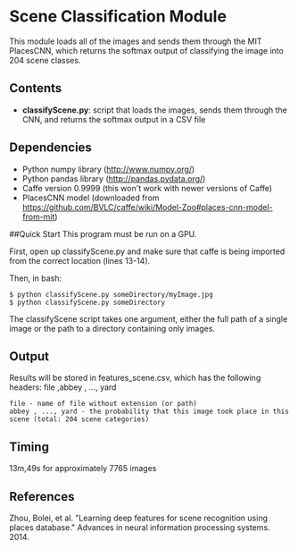 # Scene Classification Module

This module loads all of the images and sends them through the MIT PlacesCNN, which returns the softmax output of classifying the image into 204 scene classes.

## Contents
- **classifyScene.py**: script that loads the images, sends them through the CNN, and returns the softmax output in a CSV file

## Dependencies
- Python numpy library (http://www.numpy.org/)
- Python pandas library (http://pandas.pydata.org/)
- Caffe version 0.9999 (this won't work with newer versions of Caffe)
- PlacesCNN model (downloaded from https://github.com/BVLC/caffe/wiki/Model-Zoo#places-cnn-model-from-mit)

##Quick Start
This program must be run on a GPU.

First, open up classifyScene.py and make sure that caffe is being imported from the correct location (lines 13-14).

Then, in bash:
```
$ python classifyScene.py someDirectory/myImage.jpg
$ python classifyScene.py someDirectory
```

The classifyScene script takes one argument, either the full path of a single image or the path to a directory containing only images.

## Output
Results will be stored in features_scene.csv, which has the following headers:
file ,abbey , ..., yard

	file - name of file without extension (or path)
	abbey , ..., yard - the probability that this image took place in this scene (total: 204 scene categories)

## Timing
13m,49s for approximately 7765 images

## References
Zhou, Bolei, et al. "Learning deep features for scene recognition using places database." Advances in neural information processing systems. 2014.

